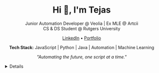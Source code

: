 <h1 align="center">Hi 👋, I'm Tejas</h1>

<p align="center">
  Junior Automation Developer @ Veolia | Ex MLE @ Artcii<br />
  CS & DS Student @ Rutgers University
</p>

<p align="center">
  <a href="https://linkedin.com/in/tejaskandri">LinkedIn</a> • 
  <a href="https://tejask28.github.io">Portfolio</a>
</p>

<p align="center">
  <b>Tech Stack:</b> JavaScript | Python | Java | Automation | Machine Learning
</p>

<p align="center"><em>"Automating the future, one script at a time."</em></p>

<details>
<p align="center">
  <a href="https://github.com/tejask28">
    <img src="http://github-profile-summary-cards.vercel.app/api/cards/profile-details?username=tejask28&theme=transparent" />
  </a>
  <a href="https://github.com/tejask28">
    <img src="https://github-readme-streak-stats.herokuapp.com/?user=tejask28&hide_border=true&card_width=338&theme=transparent" />
  </a>
  <a href="https://github.com/tejask28">
    <img src="http://github-profile-summary-cards.vercel.app/api/cards/stats?username=tejask28&theme=transparent" />
  </a>
</p>
</details>
